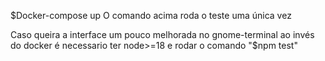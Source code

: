 $Docker-compose up 
O comando acima roda o teste uma única vez

Caso queira a interface um pouco melhorada no gnome-terminal ao invés do docker
é necessario ter node>=18 e rodar o comando "$npm test"
